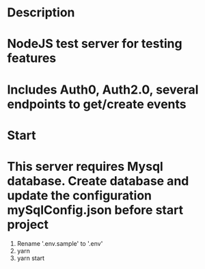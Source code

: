 # Description
# NodeJS test server for testing features
# Includes Auth0, Auth2.0, several endpoints to get/create events

# Start
# This server requires Mysql database. Create database and update the configuration mySqlConfig.json before start project
1) Rename '.env.sample' to '.env'
2) yarn
3) yarn start